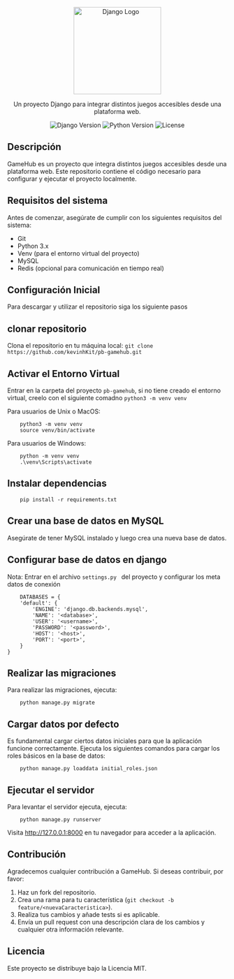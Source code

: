 
<p align="center">
  <a href="https://www.djangoproject.com/" target="blank"><img src="https://static.djangoproject.com/img/logos/django-logo-positive.svg" width="200" alt="Django Logo" /></a>
</p>

<p align="center">
Un proyecto Django para integrar distintos juegos accesibles desde una plataforma web.
</p>

<p align="center">
<img src="https://img.shields.io/badge/Django-3.2-green.svg" alt="Django Version" />
<img src="https://img.shields.io/badge/Python-3.x-blue.svg" alt="Python Version" />
<img src="https://img.shields.io/badge/license-MIT-lightgrey.svg" alt="License" />
</p>

## Descripción

GameHub es un proyecto que integra distintos juegos accesibles desde una plataforma web. Este repositorio contiene el código necesario para configurar y ejecutar el proyecto localmente.

## Requisitos del sistema

Antes de comenzar, asegúrate de cumplir con los siguientes requisitos del sistema:

- Git
- Python 3.x
- Venv (para el entorno virtual del proyecto)
- MySQL
- Redis (opcional para comunicación en tiempo real)

## Configuración Inicial

Para descargar y utilizar el repositorio siga los siguiente pasos

## clonar repositorio
Clona el repositorio en tu máquina local:
``` git clone https://github.com/kevinhKit/pb-gamehub.git ```

## Activar el Entorno Virtual
Entrar en la carpeta del proyecto ``` pb-gamehub ```, si no tiene creado el entorno virtual, creelo con el siguiente comadno ``` python3 -m venv venv ```

Para usuarios de Unix o MacOS:

```
    python3 -m venv venv
    source venv/bin/activate
```
Para usuarios de Windows:

```
    python -m venv venv
    .\venv\Scripts\activate
```



## Instalar dependencias
```
    pip install -r requirements.txt
```

## Crear una base de datos en MySQL
Asegúrate de tener MySQL instalado y luego crea una nueva base de datos.

## Configurar base de datos en django
Nota: Entrar en el archivo ``` settings.py  ``` del proyecto y configurar los meta datos de conexión

``` 
    DATABASES = {
    'default': {
        'ENGINE': 'django.db.backends.mysql',
        'NAME': '<database>',
        'USER': '<username>',
        'PASSWORD': '<password>',
        'HOST': '<host>',
        'PORT': '<port>',
    }
}
```


## Realizar las migraciones
Para realizar las migraciones, ejecuta:
```
    python manage.py migrate
```

## Cargar datos por defecto
Es fundamental cargar ciertos datos iniciales para que la aplicación funcione correctamente. Ejecuta los siguientes comandos para cargar los roles básicos en la base de datos:
```
    python manage.py loaddata initial_roles.json
```

## Ejecutar el servidor
Para levantar el servidor ejecuta, ejecuta:
```
    python manage.py runserver
```

Visita http://127.0.0.1:8000 en tu navegador para acceder a la aplicación.

## Contribución
Agradecemos cualquier contribución a GameHub. Si deseas contribuir, por favor:
1. Haz un fork del repositorio.
2. Crea una rama para tu característica (`git checkout -b feature/<nuevaCaracteristica>`).
3. Realiza tus cambios y añade tests si es aplicable.
4. Envía un pull request con una descripción clara de los cambios y cualquier otra información relevante.


## Licencia
Este proyecto se distribuye bajo la Licencia MIT.
